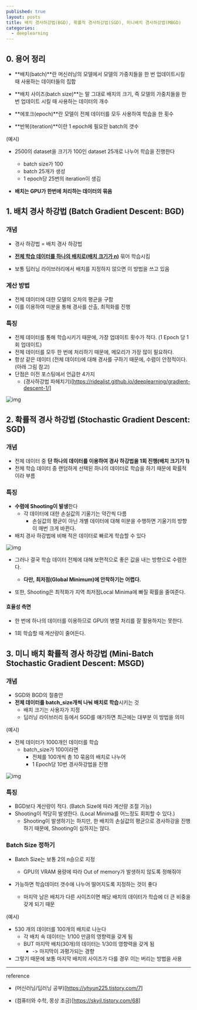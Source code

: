 ```yaml
---
published: true
layout: posts
title: 배치 경사하강법(BGD), 확률적 경사하강법(SGD), 미니배치 경사하강법(MBGD)
categories: 
  - deeplearning
---
```




## 0. 용어 정리

- **배치(batch)**란 머신러닝의 모델에서 모델의 가중치들을 한 번 업데이트시킬 때 사용하는 데이터들의 집합

- **배치 사이즈(batch size)**는 말 그대로 배치의 크기, 즉 모델의 가중치들을 한 번 업데이트 시킬 때 사용하는 데이터의 개수

- **에포크(epoch)**란 모델이 전체 데이터를 모두 사용하여 학습을 한 횟수

- **반복(iteration)**이란 1 epoch에 필요한 batch의 갯수



(예시)

- 2500의 dataset을 크기가 100인 dataset 25개로 나누어 학습을 진행한다
	- batch size가 100
	- batch 25개가 생성
	- 1 epoch당 25번의 iteration이 생김



- **배치는 GPU가 한번에 처리하는 데이터의 묶음**



## 1. 배치 경사 하강법 (Batch Gradient Descent: BGD)

### 개념

- 경사 하강법 = 배치 경사 하강법

- **<u>전체 학습 데이터를 하나의 배치로(배치 크기가 n)</u>** 묶어 학습시킴
- 보통 딥러닝 라이브러리에서 배치를 지정하지 않으면 이 방법을 쓰고 있음



### 계산 방법

- 전체 데이터에 대한 모델의 오차의 평균을 구함
- 이를 이용하여 미분을 통해 경사를 산출, 최적화를 진행



### 특징

- 전체 데이터를 통해 학습시키기 때문에, 가장 업데이트 횟수가 적다. (1 Epoch 당 1회 업데이트)
- 전체 데이터를 모두 한 번에 처리하기 때문에, 메모리가 가장 많이 필요하다.
- 항상 같은 데이터 (전체 데이터)에 대해 경사를 구하기 때문에, 수렴이 안정적이다. (아래 그림 참고)
- 단점은 이전 포스팅에서 언급한 4가지
	- (경사하강법 파헤치기)[https://ridealist.github.io/deeplearning/gradient-descent-1/]


![img](https://blog.kakaocdn.net/dn/xzcf3/btqEuYhYtuF/jfMqBQlOKTq94H15yADKrK/img.png)



## 2. 확률적 경사 하강법 (Stochastic Gradient Descent: SGD)

### 개념

- 전체 데이터 중 **단 하나의 데이터를 이용하여 경사 하강법을 1회 진행(배치 크기가 1)**
- 전체 학습 데이터 중 랜덤하게 선택된 하나의 데이터로 학습을 하기 때문에 확률적 이라 부름



### 특징

- **수렴에 Shooting이 발생**한다
	- 각 데이터에 대한 손실값의 기울기는 약간씩 다름
		- 손실값의 평균이 아닌 개별 데이터에 대해 미분을 수행하면 기울기의 방향이 매번 크게 바뀐다.
- 배치 경사 하강법에 비해 적은 데이터로 빠르게 학습할 수 있다

![img](https://blog.kakaocdn.net/dn/7hWCJ/btqEuYhZtI9/YXwknUwaKcMhJOdhTUyRR1/img.png)



- 그러나 결국 학습 데이터 전체에 대해 보편적으로 좋은 값을 내는 방향으로 수렴한다.
	- **다만, 최저점(Global Minimum)에 안착하기는 어렵다.**

- 또한, Shooting은 최적화가 지역 최저점Local Minima에 빠질 확률을 줄여준다.



#### 효율성 측면

- 한 번에 하나의 데이터를 이용하므로 GPU의 병렬 처리를 잘 활용하지는 못한다.

- 1회 학습할 때 계산량이 줄어든다.

	

## 3. 미니 배치 확률적 경사 하강법 (Mini-Batch Stochastic Gradient Descent: MSGD)

### 개념

- SGD와 BGD의 절충안
- **전체 데이터를 batch_size개씩 나눠 배치로 학습**시키는 것
	- 배치 크기는 사용자가 지정
	- 딥러닝 라이브러리 등에서 SGD를 얘기하면 최근에는 대부분 이 방법을 의미



(예시)

- 전체 데이터가 1000개인 데이터를 학습
	- batch_size가 100이라면
		- 전체를 100개씩 총 10 묶음의 배치로 나누어
		- 1 Epoch당 10번 경사하강법을 진행



![img](https://blog.kakaocdn.net/dn/bkVbjU/btqEtOUJD9H/L9KHdOnSukjHnhlRwRERy1/img.png)

### 특징

- BGD보다 계산량이 적다. (Batch Size에 따라 계산량 조절 가능)
- Shooting이 적당히 발생한다. (Local Minima를 어느정도 회피할 수 있다.)
	- Shooting이 발생하기는 하지만, 한 배치의 손실값의 평균으로 경사하강을 진행하기 때문에, Shooting이 심하지는 않다.



### Batch Size 정하기



- Batch Size는 보통 2의 n승으로 지정
	- GPU의 VRAM 용량에 따라 Out of memory가 발생하지 않도록 정해줘야

- 가능하면 학습데이터 갯수에 나누어 떨어지도록 지정하는 것이 좋다
	- 마지막 남은 배치가 다른 사이즈이면 해당 배치의 데이터가 학습에 더 큰 비중을 갖게 되기 때문



(예시)

- 530 개의 데이터를 100개의 배치로 나눈다
	- 각 배치 속 데이터는 1/100 만큼의 영향력을 갖게 됨
	- BUT 마지막 배치(30개)의 데이터는 1/30의 영향력을 갖게 됨
		- -> 마지막이 과평가되는 경향
- 그렇기 때문에 보통 마지막 배치의 사이즈가 다를 경우 이는 버리는 방법을 사용



---



reference

- (머신러닝/딥러닝 공부)[https://yhyun225.tistory.com/7]

- (컴퓨터와 수학, 몽상 조금)[https://skyil.tistory.com/68]
